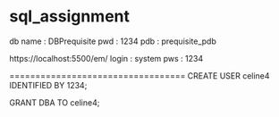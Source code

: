 # sql_assignment
db name    :    DBPrequisite
pwd    :    1234
pdb    :    prequisite_pdb

https://localhost:5500/em/
login    :    system
pws    :     1234

==================================
CREATE USER celine4 IDENTIFIED BY 1234;

GRANT DBA TO celine4;
